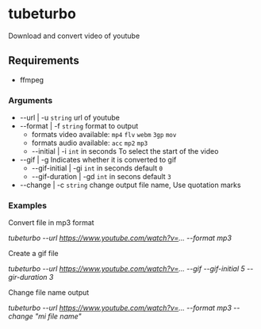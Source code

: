 # tubeturbo
Download and convert video of youtube

## Requirements
* ffmpeg

### Arguments

* --url | -u `string` url of youtube
* --format | -f `string` format to output
  * formats video available: `mp4` `flv` `webm` `3gp` `mov`
  * formats audio available: `acc` `mp2` `mp3`
  * --initial | -i `int` in seconds To select the start of the video
* --gif | -g Indicates whether it is converted to gif
  * --gif-initial | -gi `int` in seconds default `0`
  * --gif-duration | -gd `int` in secons default `3`
* --change | -c `string` change output file name, Use quotation marks

### Examples

Convert file in mp3 format

*tubeturbo --url https://www.youtube.com/watch?v=... --format mp3*


Create a gif file

*tubeturbo --url https://www.youtube.com/watch?v=... --gif --gif-initial 5 --gir-duration 3*


Change file name output

*tubeturbo --url https://www.youtube.com/watch?v=... --format mp3 --change "mi file name"*
